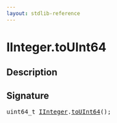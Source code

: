 ```yaml
---
layout: stdlib-reference
---
```


# IInteger\.toUInt64

## Description





## Signature 

<pre>
uint64_t <a href="/stdlib-reference/interfaces/IInteger/index" class="code_type">IInteger</a>.<a href="/stdlib-reference/interfaces/IInteger/toUInt64">toUInt64</a>();

</pre>

